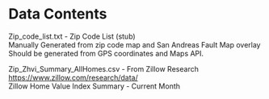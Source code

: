 # Data Contents


Zip_code_list.txt - Zip Code List (stub)  
Manually Generated from zip code map and San Andreas Fault Map overlay   
Should be generated from GPS coordinates and Maps API.

Zip_Zhvi_Summary_AllHomes.csv - From Zillow Research  
https://www.zillow.com/research/data/  
Zillow Home Value Index Summary - Current Month  

